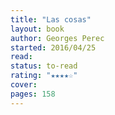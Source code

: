 ```yaml
---
title: "Las cosas"
layout: book
author: Georges Perec
started: 2016/04/25
read: 
status: to-read
rating: "★★★★☆"
cover: 
pages: 158
---
```

